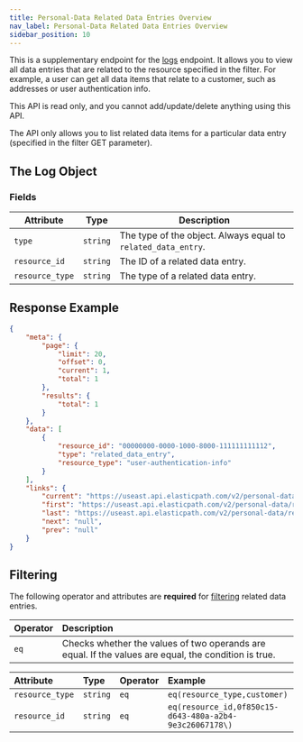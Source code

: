 ```yaml
---
title: Personal-Data Related Data Entries Overview
nav_label: Personal-Data Related Data Entries Overview
sidebar_position: 10
---
```


This is a supplementary endpoint for the [logs](/docs/personal-data/personal-data-logs-api/personal-data-logs-api-overview) endpoint. It allows you to view all data entries that are related to the
resource specified in the filter. For example, a user can get all data items that relate to a customer, such as addresses or user authentication info.

This API is read only, and you cannot add/update/delete anything using this API.

The API only allows you to list related data items for a particular data entry (specified in the filter GET parameter).

## The Log Object

### Fields

| Attribute                         | Type | Description                                                   |
|-----------------------------------|--- |---------------------------------------------------------------|
| `type`                            | `string` | The type of the object. Always equal to `related_data_entry`. |
| `resource_id`                     | `string` | The ID of a related data entry.                               |
| `resource_type`                   | `string` | The type of a related data entry.                             |

## Response Example

```json
{
    "meta": {
        "page": {
            "limit": 20,
            "offset": 0,
            "current": 1,
            "total": 1
        },
        "results": {
            "total": 1
        }
    },
    "data": [
        {
            "resource_id": "00000000-0000-1000-8000-111111111112",
            "type": "related_data_entry",
            "resource_type": "user-authentication-info"
        }
    ],
    "links": {
        "current": "https://useast.api.elasticpath.com/v2/personal-data/related-data-entries?page[offset]=0&page[limit]=20",
        "first": "https://useast.api.elasticpath.com/v2/personal-data/related-data-entries?page[limit]=20&page[offset]=0",
        "last": "https://useast.api.elasticpath.com/v2/personal-data/related-data-entries?page[offset]=0&page[limit]=20",
        "next": "null",
        "prev": "null"
    }
}
```

## Filtering

The following operator and attributes are **required** for [filtering](/guides/Getting-Started/filtering) related data entries.

| Operator | Description                                                                                          |
|:---------|:-----------------------------------------------------------------------------------------------------|
| `eq`     | Checks whether the values of two operands are equal. If the values are equal, the condition is true. |

| Attribute       | Type | Operator | Example                                                 |
|:----------------| :--- | :--- |:--------------------------------------------------------|
| `resource_type` | `string` | `eq`  | `eq(resource_type,customer)`                            |
| `resource_id`   | `string` | `eq`  | `eq(resource_id,0f850c15-d643-480a-a2b4-9e3c26067178\)` |
